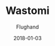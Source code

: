 ---
title: "Wastomi"
subtitle: "Flughand"
customForwardUrl: "https://www.youtube.com/watch?v=ufhYfTbRSYEFlughand"
displayImg: "https://img.youtube.com/vi/ufhYfTbRSYEFlughand/0.jpg"
date: "2018-01-03"
newTab: true 
---